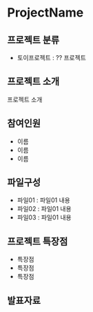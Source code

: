 # ProjectName

## 프로젝트 분류
- 토이프로젝트 : ?? 프로젝트

## 프로젝트 소개
프로젝트 소개

## 참여인원
- 이름
- 이름
- 이름

## 파일구성
- 파일01 : 파일01 내용
- 파일02 : 파일01 내용
- 파일03 : 파일01 내용

## 프로젝트 특장점
- 특장점
- 특장점
- 특장점

## 발표자료
